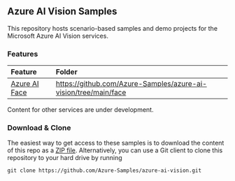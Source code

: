 
## Azure AI Vision Samples

This repository hosts scenario-based samples and demo projects for the Microsoft Azure AI Vision services.


### Features

| Feature | Folder |
| :- | :- |
| [Azure AI Face](https://learn.microsoft.com/azure/ai-services/computer-vision/overview-identity) | https://github.com/Azure-Samples/azure-ai-vision/tree/main/face |

Content for other services are under development.


### Download & Clone

The easiest way to get access to these samples is to download the content of this repo as a [ZIP file](https://github.com/Azure-Samples/azure-ai-vision/archive/main.zip). Alternatively, you can use a Git client to clone this repository to your hard drive by running

```
git clone https://github.com/Azure-Samples/azure-ai-vision.git
```
